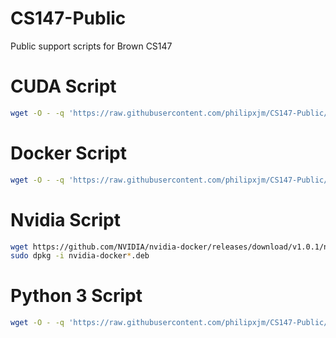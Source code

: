 # CS147-Public
Public support scripts for Brown CS147

# CUDA Script

``` bash
wget -O - -q 'https://raw.githubusercontent.com/philipxjm/CS147-Public/master/scripts/gcloud_cuda_script.sh' | sudo bash
```
# Docker Script

``` bash
wget -O - -q 'https://raw.githubusercontent.com/philipxjm/CS147-Public/master/scripts/docker_script.sh' | sudo bash
```
# Nvidia Script

``` bash
wget https://github.com/NVIDIA/nvidia-docker/releases/download/v1.0.1/nvidia-docker_1.0.1-1_amd64.deb
sudo dpkg -i nvidia-docker*.deb
```

# Python 3 Script

``` bash
wget -O - -q 'https://raw.githubusercontent.com/philipxjm/CS147-Public/master/scripts/python3_installation.sh' | sudo bash
```
